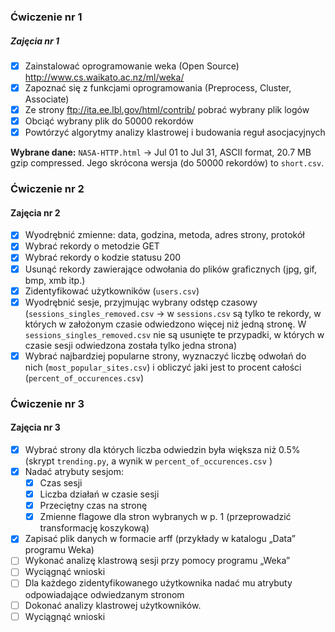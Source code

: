 ### Ćwiczenie nr 1

##### Zajęcia nr 1

* [X] Zainstalować oprogramowanie weka (Open Source) http://www.cs.waikato.ac.nz/ml/weka/ 
* [X] Zapoznać się z funkcjami oprogramowania (Preprocess, Cluster, Associate)
* [X] Ze strony ftp://ita.ee.lbl.gov/html/contrib/ pobrać wybrany plik logów
* [X] Obciąć wybrany plik do 50000 rekordów
* [X] Powtórzyć algorytmy analizy klastrowej i budowania reguł asocjacyjnych

__Wybrane dane:__ ``NASA-HTTP.html`` -> Jul 01 to Jul 31, ASCII format, 20.7 MB gzip compressed.
Jego skrócona wersja (do 50000 rekordów) to ``short.csv``.

### Ćwiczenie nr 2

#### Zajęcia nr 2

* [X] Wyodrębnić zmienne: data, godzina, metoda, adres strony, protokół
* [X] Wybrać rekordy o metodzie GET
* [X] Wybrać rekordy o kodzie statusu 200
* [X] Usunąć rekordy zawierające odwołania do plików graficznych (jpg, gif, bmp, xmb itp.)
* [X] Zidentyfikować użytkowników (``users.csv``)
* [X] Wyodrębnić sesje, przyjmując wybrany odstęp czasowy (``sessions_singles_removed.csv`` -> w ``sessions.csv``
są tylko te rekordy, w których w założonym czasie odwiedzono więcej niż jedną stronę. W ``sessions_singles_removed.csv``
nie są usunięte te przypadki, w których w czasie sesji odwiedzona została tylko jedna strona)
* [X] Wybrać najbardziej popularne strony, wyznaczyć liczbę odwołań do nich (``most_popular_sites.csv``)
 i obliczyć jaki jest to procent całości (``percent_of_occurences.csv``)
 
### Ćwiczenie nr 3

#### Zajęcia nr 3

* [X] Wybrać strony dla których liczba odwiedzin była większa niż 0.5% (skrypt ``trending.py``, 
a wynik w ``percent_of_occurences.csv`` )
* [X] Nadać atrybuty sesjom:
    * [X] Czas sesji
    * [X] Liczba działań w czasie sesji
    * [X] Przeciętny czas na stronę
    * [X] Zmienne flagowe dla stron wybranych w p. 1 (przeprowadzić transformację
koszykową)
* [X] Zapisać plik danych w formacie arff (przykłady w katalogu „Data” programu Weka)
* [ ] Wykonać analizę klastrową sesji przy pomocy programu „Weka”
* [ ] Wyciągnąć wnioski
* [ ] Dla każdego zidentyfikowanego użytkownika nadać mu atrybuty odpowiadające
odwiedzanym stronom
* [ ] Dokonać analizy klastrowej użytkowników.
* [ ] Wyciągnąć wnioski 

